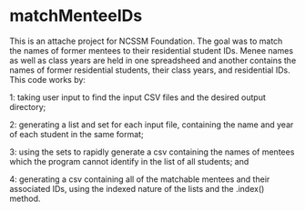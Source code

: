 # matchMenteeIDs
This is an attache project for NCSSM Foundation. The goal was to match the names of former mentees to their residential student IDs. Menee names as well as class years are held in one spreadsheed and another contains the names of former residential students, their class years, and residential IDs.
This code works by:

  1: taking user input to find the input CSV files and the desired output directory;
  
  2: generating a list and set for each input file, containing the name and year of each student in the same format;
  
  3: using the sets to rapidly generate a csv containing the names of mentees which the program cannot identify in the list of all students; and
  
  4: generating a csv containing all of the matchable mentees and their associated IDs, using the indexed nature of the lists and the .index() method.

  
